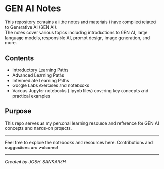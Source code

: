 # GEN AI Notes

This repository contains all the notes and materials I have compiled related to Generative AI (GEN AI).  
The notes cover various topics including introductions to GEN AI, large language models, responsible AI, prompt design, image generation, and more.

## Contents

- Introductory Learning Paths  
- Advanced Learning Paths  
- Intermediate Learning Paths  
- Google Labs exercises and notebooks  
- Various Jupyter notebooks (.ipynb files) covering key concepts and practical examples

## Purpose

This repo serves as my personal learning resource and reference for GEN AI concepts and hands-on projects.

---

Feel free to explore the notebooks and resources here. Contributions and suggestions are welcome!

---

*Created by JOSHI SANKARSH*
